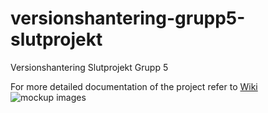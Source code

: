 # versionshantering-grupp5-slutprojekt
Versionshantering Slutprojekt Grupp 5

For more detailed documentation of the project refer to [Wiki](https://github.com/tevee/versionshantering-grupp5-slutprojekt/wiki)
![mockup images](https://github.com/tevee/versionshantering-grupp5-slutprojekt/blob/main/images/mockup.jpg?raw=true)

